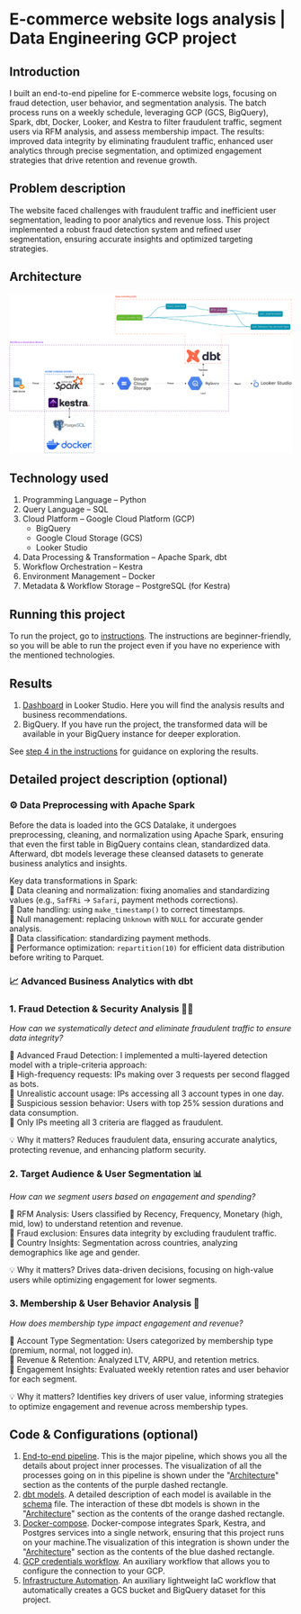# E-commerce website logs analysis | Data Engineering GCP project

## Introduction
I built an end-to-end pipeline for E-commerce website logs, focusing on fraud detection, user behavior, and segmentation analysis. The batch process runs on a weekly schedule, leveraging GCP (GCS, BigQuery), Spark, dbt, Docker, Looker, and Kestra to filter fraudulent traffic, segment users via RFM analysis, and assess membership impact. The results: improved data integrity by eliminating fraudulent traffic, enhanced user analytics through precise segmentation, and optimized engagement strategies that drive retention and revenue growth.

## Problem description
The website faced challenges with fraudulent traffic and inefficient user segmentation, leading to poor analytics and revenue loss. This project implemented a robust fraud detection system and refined user segmentation, ensuring accurate insights and optimized targeting strategies.

## Architecture
![data architecture](project_insides/Data_architecture.png)

## Technology used
1. Programming Language – Python
2. Query Language – SQL
3. Cloud Platform – Google Cloud Platform (GCP)
   - BigQuery
   - Google Cloud Storage (GCS)
   - Looker Studio
4. Data Processing & Transformation – Apache Spark, dbt
5. Workflow Orchestration – Kestra
6. Environment Management – Docker
7. Metadata & Workflow Storage – PostgreSQL (for Kestra)

## Running this project
To run the project, go to [instructions](INSTRUCTIONS.md). The instructions are beginner-friendly, so you will be able to run the project even if you have no experience with the mentioned technologies.

## Results
1. [Dashboard](https://lookerstudio.google.com/s/quHfV4HKzzA) in Looker Studio. Here you will find the analysis results and business recommendations.
2. BigQuery. If you have run the project, the transformed data will be available in your BigQuery instance for deeper exploration.

See [step 4 in the instructions](https://github.com/Hexagon9099/website_logs/blob/main/INSTRUCTIONS.md#step-4-exploring-the-project-results) for guidance on exploring the results.

## Detailed project description (optional)
### ⚙️ Data Preprocessing with Apache Spark
Before the data is loaded into the GCS Datalake, it undergoes preprocessing, cleaning, and normalization using Apache Spark, ensuring that even the first table in BigQuery contains clean, standardized data. Afterward, dbt models leverage these cleansed datasets to generate business analytics and insights.

Key data transformations in Spark: \
🔹 Data cleaning and normalization: fixing anomalies and standardizing values (e.g., `SafFRi` → `Safari`, payment methods corrections). \
🔹 Date handling: using `make_timestamp()` to correct timestamps. \
🔹 Null management: replacing `Unknown` with `NULL` for accurate gender analysis. \
🔹 Data classification: standardizing payment methods. \
🔹 Performance optimization: `repartition(10)` for efficient data distribution before writing to Parquet. 

### 📈 Advanced Business Analytics with dbt
### 1. Fraud Detection & Security Analysis 🕵️‍♂️
_How can we systematically detect and eliminate fraudulent traffic to ensure data integrity?_

🚨 Advanced Fraud Detection: I implemented a multi-layered detection model with a triple-criteria approach: \
🔹 High-frequency requests: IPs making over 3 requests per second flagged as bots. \
🔹 Unrealistic account usage: IPs accessing all 3 account types in one day. \
🔹 Suspicious session behavior: Users with top 25% session durations and data consumption. \
🚨 Only IPs meeting all 3 criteria are flagged as fraudulent.

💡 Why it matters? Reduces fraudulent data, ensuring accurate analytics, protecting revenue, and enhancing platform security.

### 2. Target Audience & User Segmentation 📊
_How can we segment users based on engagement and spending?_

🔹 RFM Analysis: Users classified by Recency, Frequency, Monetary (high, mid, low) to understand retention and revenue. \
🔹 Fraud exclusion: Ensures data integrity by excluding fraudulent traffic. \
🔹 Country Insights: Segmentation across countries, analyzing demographics like age and gender.

💡 Why it matters? Drives data-driven decisions, focusing on high-value users while optimizing engagement for lower segments.

### 3. Membership & User Behavior Analysis 💎
_How does membership type impact engagement and revenue?_

🔹 Account Type Segmentation: Users categorized by membership type (premium, normal, not logged in). \
🔹 Revenue & Retention: Analyzed LTV, ARPU, and retention metrics. \
🔹 Engagement Insights: Evaluated weekly retention rates and user behavior for each segment.

💡 Why it matters? Identifies key drivers of user value, informing strategies to optimize engagement and revenue across membership types.

## Code & Configurations (optional)
1. [End-to-end pipeline](workflows/3_ETL_end_to_end_pipeline.yml). This is the major pipeline, which shows you all the details about project inner processes. The visualization of all the processes going on in this pipeline is shown under the "[Architecture](#Architecture)" section as the contents of the purple dashed rectangle.
2. [dbt models](project_insides/dbt/web_logs/models). A detailed description of each model is available in the [schema](project_insides/dbt/web_logs/models/schema.yml) file. The interaction of these dbt models is shown in the "[Architecture](#Architecture)" section as the contents of the orange dashed rectangle.
3. [Docker-compose](docker-compose.yml). Docker-compose integrates Spark, Kestra, and Postgres services into a single network, ensuring that this project runs on your machine.The visualization of this integration is shown under the "[Architecture](#Architecture)" section as the contents of the blue dashed rectangle.
4. [GCP credentials workflow](workflows/1_gcp_kv.yml). An auxiliary workflow that allows you to configure the connection to your GCP.
5. [Infrastructure Automation](workflows/2_gcp_setup.yml). An auxiliary lightweight IaC workflow that automatically creates a GCS bucket and BigQuery dataset for this project.







